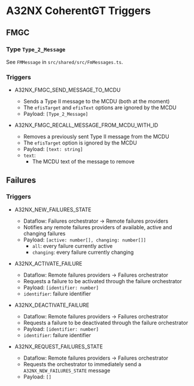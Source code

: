 # A32NX CoherentGT Triggers

## FMGC

### Type `Type_2_Message`

See `FMMessage` in `src/shared/src/FmMessages.ts`.

### Triggers

- A32NX_FMGC_SEND_MESSAGE_TO_MCDU
    - Sends a Type II message to the MCDU (both at the moment)
    - The `efisTarget` and `efisText` options are ignored by the MCDU
    - Payload: `[Type_2_Message]`

- A32NX_FMGC_RECALL_MESSAGE_FROM_MCDU_WITH_ID
    - Removes a previously sent Type II message from the MCDU
    - The `efisTarget` option is ignored by the MCDU
    - Payload: `[text: string]`
    - `text`:
        -  The MCDU text of the message to remove

## Failures

### Triggers

- A32NX_NEW_FAILURES_STATE
    - Dataflow: Failures orchestrator -> Remote failures providers
    - Notifies any remote failures providers of available, active and changing failures
    - Payload: `[active: number[], changing: number[]]`
        - `all`: every failure currently active
        - `changing`: every failure currently changing

- A32NX_ACTIVATE_FAILURE
    - Dataflow: Remote failures providers -> Failures orchestrator
    - Requests a failure to be activated through the failure orchestrator
    - Payload: `[identifier: number]`
    - `identifier`: failure identifier

- A32NX_DEACTIVATE_FAILURE
    - Dataflow: Remote failures providers -> Failures orchestrator
    - Requests a failure to be deactivated through the failure orchestrator
    - Payload: `[identifier: number]`
    - `identifier`: failure identifier

- A32NX_REQUEST_FAILURES_STATE
    - Dataflow: Remote failures providers -> Failures orchestrator
    - Requests the orchestrator to immediately send a `A32NX_NEW_FAILURES_STATE` message
    - Payload: `[]`